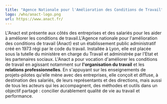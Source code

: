 ```yaml
---
title: "Agence Nationale pour l'Amélioration des Conditions de Travail"
logo: /who/anact-logo.png
url: https://www.anact.fr/
---
```

L'Anact est présente aux côtés des entreprises et des salariés pour les aider à améliorer les conditions de travail.L'Agence nationale pour l'amélioration des conditions de travail (Anact) est un établissement public administratif créé en 1973 régi par le code du travail. Installée à Lyon, elle est placée sous la tutelle du ministère en charge du Travail et administrée par l'Etat et les partenaires sociaux. L'Anact a pour vocation d'améliorer les conditions de travail en agissant notamment sur **l'organisation du travail** et les **relations professionnelles**. En s'appuyant sur les enseignements de projets-pilotes qu'elle mène avec des entreprises, elle conçoit et diffuse, à destination des salariés, de leurs représentants et des directions, mais aussi de tous les acteurs qui les accompagnent, des méthodes et outils dans un objectif partagé : concilier durablement qualité de vie au travail et performance.
